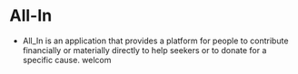 # All-In
- All_In is an application that provides a platform for people to contribute financially or materially directly to help seekers or to donate for a specific cause.
welcom